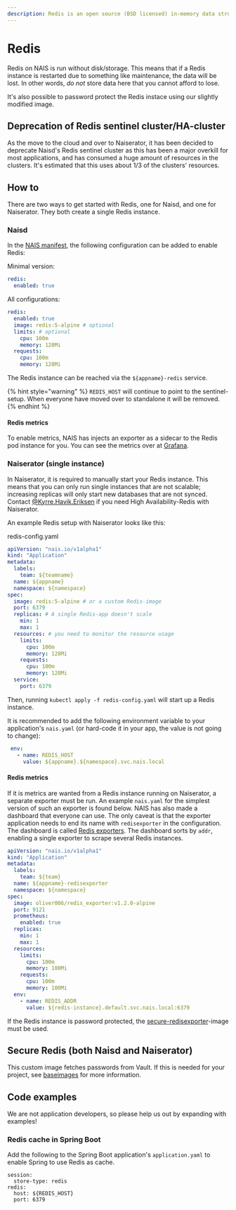 ```yaml
---
description: Redis is an open source (BSD licensed) in-memory data structure store used as a database, cache and message broker.
---
```


# Redis

Redis on NAIS is run without disk/storage. This means that if a Redis instance is restarted due to something
like maintenance, the data will be lost. In other words, *do not* store data here that you cannot afford to lose.

It's also possible to password protect the Redis instace using our slightly modified image.

## Deprecation of Redis sentinel cluster/HA-cluster

As the move to the cloud and over to Naiserator, it has been decided to deprecate Naisd's Redis sentinel cluster
as this has been a major overkill for most applications, and has consumed a huge amount of resources in the clusters.
It's estimated that this uses about 1/3 of the clusters' resources.

## How to

There are two ways to get started with Redis, one for Naisd, and one for Naiserator.
They both create a single Redis instance.

### Naisd

In the [NAIS manifest](../in-depth/nais-manifest.md), the following configuration can be added to enable Redis:

Minimal version:

```yaml
redis:
  enabled: true
```

All configurations:

```yaml
redis:
  enabled: true
  image: redis:5-alpine # optional
  limits: # optional
    cpu: 100m
    memory: 128Mi
  requests:
    cpu: 100m
    memory: 128Mi
```

The Redis instance can be reached via the `${appname}-redis` service.

{% hint style="warning" %}
`REDIS_HOST` will continue to point to the sentinel-setup. When everyone have moved over to standalone it will be
removed.
{% endhint %}

#### Redis metrics

To enable metrics, NAIS has injects an exporter as a sidecar to the Redis pod instance for you.
You can see the metrics over at [Grafana](https://grafana.adeo.no/d/Jmg7MydWz).

### Naiserator (single instance)

In Naiserator, it is required to manually start your Redis instance.
This means that you can only run single instances that are not scalable; increasing replicas will only start new
databases that are not synced. Contact [@Kyrre.Havik.Eriksen](https://nav-it.slack.com/messages/D8QQ9ELK1) if you need
High Availability-Redis with Naiserator.

An example Redis setup with Naiserator looks like this:

redis-config.yaml
```yaml
apiVersion: "nais.io/v1alpha1"
kind: "Application"
metadata:
  labels:
    team: ${teamname}
  name: ${appname}
  namespace: ${namespace}
spec:
  image: redis:5-alpine # or a custom Redis-image
  port: 6379
  replicas: # A single Redis-app doesn't scale
    min: 1
    max: 1
  resources: # you need to monitor the resource usage
    limits:
      cpu: 100m
      memory: 128Mi
    requests:
      cpu: 100m
      memory: 128Mi
  service:
    port: 6379
```

Then, running `kubectl apply -f redis-config.yaml` will start up a Redis instance.

It is recommended to add the following environment variable to your application's `nais.yaml`
(or hard-code it in your app, the value is not going to change):

```yaml
 env:
   - name: REDIS_HOST
     value: ${appname}.${namespace}.svc.nais.local
```

#### Redis metrics

If it is metrics are wanted from a Redis instance running on Naiserator, a separate exporter must be run.
An example `nais.yaml` for the simplest version of such an exporter is found below.
NAIS has also made a dashboard that everyone can use. The only caveat is that the exporter application needs to end
its name with `redisexporter` in the configuration. The dashboard is called
[Redis exporters](https://grafana.adeo.no/d/L-Ktprrmz). The dashboard sorts by `addr`, enabling a single exporter
to scrape several Redis instances.

```yaml
apiVersion: "nais.io/v1alpha1"
kind: "Application"
metadata:
  labels:
    team: ${team}
  name: ${appname}-redisexporter
  namespace: ${namespace}
spec:
  image: oliver006/redis_exporter:v1.2.0-alpine
  port: 9121
  prometheus:
    enabled: true
  replicas:
    min: 1
    max: 1
  resources:
    limits:
      cpu: 100m
      memory: 100Mi
    requests:
      cpu: 100m
      memory: 100Mi
  env:
    - name: REDIS_ADDR
      value: ${redis-instance}.default.svc.nais.local:6379
```

If the Redis instance is password protected, the
[secure-redisexporter](https://github.com/navikt/baseimages/tree/master/redis/secure-redisexporter)-image must be used.

## Secure Redis (both Naisd and Naiserator)

This custom image fetches passwords from Vault. If this is needed for your project, see
[baseimages](https://github.com/navikt/baseimages/tree/master/redis) for more information.

## Code examples

We are not application developers, so please help us out by expanding with examples!

### Redis cache in Spring Boot

Add the following to the Spring Boot application's `application.yaml` to enable Spring to use Redis as cache.

```text
session:
  store-type: redis
redis:
  host: ${REDIS_HOST}
  port: 6379
```
